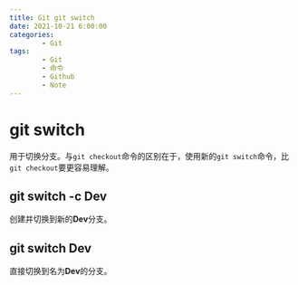 ```yaml
---
title: Git git switch
date: 2021-10-21 6:00:00
categories:
        - Git
tags:
        - Git
        - 命令
        - Github
        - Note
---
```


# git switch

用于切换分支。与`git checkout`命令的区别在于，使用新的`git switch`命令，比`git checkout`要更容易理解。

## git switch -c Dev

创建并切换到新的**Dev**分支。

## git switch Dev

直接切换到名为**Dev**的分支。
